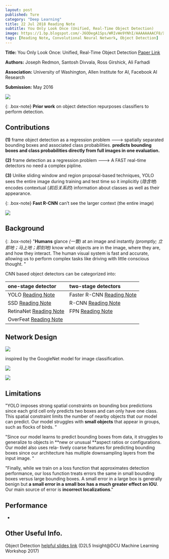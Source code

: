 ```yaml
---
layout: post
published: Ture
category: "Deep Learning"
title: 22 Jul 2018 Reading Note
subtitle: You Only Look Once (Unified, Real-Time Object Detection)
image: https://1.bp.blogspot.com/-J6ODegA1Sps/WRIvWe9YNhI/AAAAAAAACF8/XyLqkEjGC8QTxtVZ-HLjWwxbpr5IMWtMwCLcB/s1600/YOLO.png
tags: [Reading Note, Convolutional Neural Network, Object Detection]
---
```


**Title:** You Only Look Once: Unified, Real-Time Object Detection [Paper Link](https://arxiv.org/abs/1506.02640)

**Authors:** Joseph Redmon, Santosh Divvala, Ross Girshick, Ali Farhadi

**Association:** University of Washington, Allen Institute for AI, Facebook AI Research

**Submission:** May 2016

![](https://leonardoaraujosantos.gitbooks.io/artificial-inteligence/content/assets/b9d4a482-d983-11e6-8d5b-34d859c60a6d.png) 

{: .box-note}
**Prior work** on object detection repurposes classifiers to perform detection. 

## Contributions

**(1)**  frame object detection as a regression problem ---> spatially separated bounding boxes and associated class probabilities. **predicts bounding boxes and class probabilities directly from full images in one evaluation.**

**(2)**  frame detection as a regression problem ---> A FAST real-time detectors no need a complex pipline.

**(3)**  Unlike sliding window and region proposal-based techniques, YOLO sees the entire image during training and test time so it implicitly (*隐含地*) encodes contextual (*前后关系的*) information about classes as well as their appearance.

{: .box-note}
**Fast R-CNN** can’t see the larger context (the entire image)


![](https://pjreddie.com/media/image/model2.png) 

## Background

{: .box-note}
"**Humans** glance *(一瞥)* at an image and instantly *(promptly; 立即地；马上地；即刻地)* know what objects are in the image, where they are, and how they interact. The human visual system is fast and accurate, allowing us to perform complex tasks like driving with little conscious thought. "


CNN based object detectors can be categorized into:

| one-stage detector | two-stage detectors |
| :------ |:--- | 
| YOLO [Reading Note](https://xuuuuuuchen.github.io/2018-07-22-readnote/) | Faster R-CNN [Reading Note](https://xuuuuuuchen.github.io/2018-07-19-readnote/)| 
| SSD [Reading Note](https://xuuuuuuchen.github.io/2018-07-19-readnote/) | R-CNN [Reading Note](https://xuuuuuuchen.github.io/2018-07-19-readnote/)| 
| RetinaNet [Reading Note](https://xuuuuuuchen.github.io/2018-07-20-readnote/) | FPN [Reading Note](https://xuuuuuuchen.github.io/2018-07-19-readnote/)| 
| OverFeat [Reading Note](https://xuuuuuuchen.github.io/2018-07-20-readnote/) | | 


## Network Design

![](https://image.slidesharecdn.com/dlmmdcud2l05objectdetection-170429103817/95/object-detection-d2l5-insightdcu-machine-learning-workshop-2017-36-638.jpg?cb=1493462639) 

inspired by the GoogleNet model for image classification.

![](https://s3-ap-south-1.amazonaws.com/av-blog-media/wp-content/uploads/2017/08/09075841/temp23.png) 

![](https://image.slidesharecdn.com/yolo-170616085751/95/pr12-you-only-look-once-yolo-unified-realtime-object-detection-11-638.jpg?cb=1497603506) 


## Limitations

"YOLO imposes strong spatial constraints on bounding box predictions since each grid cell only predicts two boxes and can only have one class. This spatial constraint limits the number of nearby objects that our model can predict. Our model struggles with **small objects** that appear in groups, such as flocks of birds. "

"Since our model learns to predict bounding boxes from data, it struggles to generalize to objects in **new or unusual **aspect ratios or configurations. Our model also uses rela- tively coarse features for predicting bounding boxes since our architecture has multiple downsampling layers from the input image. "

"Finally, while we train on a loss function that approximates detection performance, our loss function treats errors the same in small bounding boxes versus large bounding boxes. A small error in a large box is generally benign but **a small error in a small box has a much greater effect on IOU**. Our main source of error is **incorrect localizations**."

## Performance


*


## Other Useful Info.

Object Detection [helpful slides link](https://www.slideshare.net/xavigiro/object-detection-d2l5-insightdcu-machine-learning-workshop-2017)
(D2L5 Insight@DCU Machine Learning Workshop 2017)



